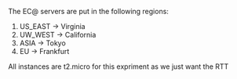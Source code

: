 The EC@ servers are put in the following regions: 

1. US_EAST -> Virginia
2. UW_WEST -> California
3. ASIA -> Tokyo
4. EU -> Frankfurt

All instances are t2.micro for this expriment as we just want the RTT